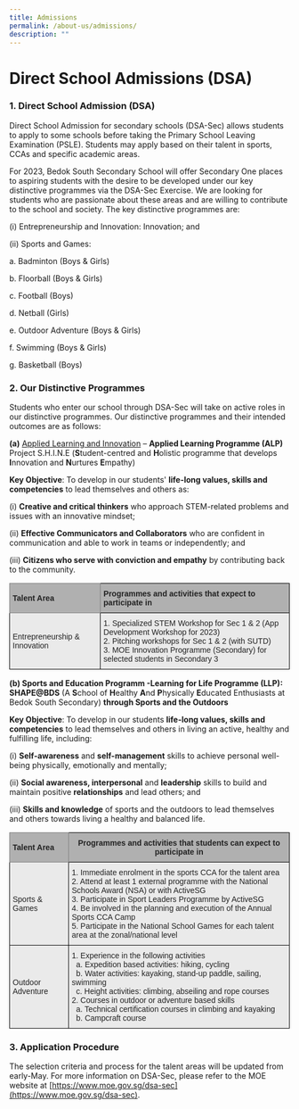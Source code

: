 ```yaml
---
title: Admissions
permalink: /about-us/admissions/
description: ""
---
```

Direct School Admissions (DSA)
==========

### 1. Direct School Admission (DSA)

Direct School Admission for secondary schools (DSA-Sec) allows students to apply to some schools before taking the Primary School Leaving Examination (PSLE). Students may apply based on their talent in sports, CCAs and specific academic areas.

For 2023, Bedok South Secondary School will offer Secondary One places to aspiring students with the desire to be developed under our key distinctive programmes via the DSA-Sec Exercise. We are looking for students who are passionate about these areas and are willing to contribute to the school and society. The key distinctive programmes are:


(i)      Entrepreneurship and Innovation: Innovation; and

(ii)     Sports and Games:

a.    Badminton (Boys &amp; Girls)

b.    Floorball (Boys &amp; Girls)
 
c.  Football (Boys)
 
d.  Netball (Girls)

e. Outdoor Adventure (Boys &amp; Girls)

f. Swimming (Boys &amp; Girls)


g. Basketball (Boys)




### 2. Our Distinctive Programmes
      
Students who enter our school through DSA-Sec will take on active roles in our distinctive programmes. Our distinctive programmes and their intended outcomes are as follows:

**(a)**  [Applied Learning and Innovation](/curriculum/applied-learning-programme-alp-project-s-h-i-n-e) –  **Applied Learning Programme (ALP)**
Project S.H.I.N.E (**S**tudent-centred and **H**olistic programme that develops **I**nnovation and 
**N**urtures **E**mpathy)

**Key Objective**: To develop in our students' **life-long values, skills and competencies** to 
lead themselves and others as:

(i)    **Creative and critical thinkers** who approach STEM-related problems and issues with an 
        innovative mindset;

(ii)   **Effective Communicators and Collaborators**  who are confident in communication and able              to work in teams or independently; and


(iii)  **Citizens who serve with conviction and empathy** by contributing back to the community.

<style type="text/css">
.tg  {border-collapse:collapse;border-spacing:0;}
.tg td{border-color:black;border-style:solid;border-width:1px;font-family:Arial, sans-serif;font-size:14px;
  overflow:hidden;padding:10px 5px;word-break:normal;}
.tg th{border-color:black;border-style:solid;border-width:1px;font-family:Arial, sans-serif;font-size:14px;
  font-weight:normal;overflow:hidden;padding:10px 5px;word-break:normal;}
.tg .tg-y7qa{background-color:#EAEAEA;color:#222;text-align:left;vertical-align:top}
.tg .tg-xxiv{background-color:#B0B0B0;color:#222;font-weight:bold;text-align:left;vertical-align:middle}
.tg .tg-6k70{background-color:#B0B0B0;border-color:inherit;color:#222;font-weight:bold;text-align:left;vertical-align:middle}
.tg .tg-bvia{background-color:#EAEAEA;color:#222;text-align:left;vertical-align:middle}
</style>
<table class="tg">
<thead>
  <tr>
    <th class="tg-6k70"><span style="color:#222;background-color:#B0B0B0">Talent Area</span></th>
    <th class="tg-xxiv"><span style="color:#222;background-color:#B0B0B0">Programmes and activities that expect to participate in</span></th>
  </tr>
</thead>
<tbody>
  <tr>
    <td class="tg-bvia"><span style="color:#222;background-color:#EAEAEA">Entrepreneurship &amp; Innovation</span></td>
    <td class="tg-y7qa">1. Specialized STEM Workshop for Sec 1 &amp; 2 (App Development Workshop for 2023)<br>2. Pitching workshops for Sec 1 &amp; 2 (with SUTD)<br>3. MOE Innovation Programme (Secondary) for selected students in Secondary 3</td>
  </tr>
</tbody>
</table>

**(b) Sports and Education Programm -Learning for Life Programme (LLP): SHAPE@BDS** (A **S**chool of **H**ealthy **A**nd **P**hysically **E**ducated Enthusiasts at  Bedok South Secondary) **through Sports and the Outdoors** 

**Key Objective**: To develop in our students **life-long values, skills and competencies** to
lead themselves and others in living an active, healthy and fulfilling life, including:



(i)    **Self-awareness** and **self-management** skills to achieve personal well-being physically, emotionally and mentally;



(ii)   **Social awareness, interpersonal** and **leadership** skills to build and maintain positive           **relationships** and lead others; and



(iii)  **Skills and knowledge** of sports and the outdoors to lead themselves and others towards living      a healthy and balanced life.

<style type="text/css">
.tg  {border-collapse:collapse;border-spacing:0;}
.tg td{border-color:black;border-style:solid;border-width:1px;font-family:Arial, sans-serif;font-size:14px;
  overflow:hidden;padding:10px 5px;word-break:normal;}
.tg th{border-color:black;border-style:solid;border-width:1px;font-family:Arial, sans-serif;font-size:14px;
  font-weight:normal;overflow:hidden;padding:10px 5px;word-break:normal;}
.tg .tg-y7qa{background-color:#EAEAEA;color:#222;text-align:left;vertical-align:top}
.tg .tg-6k70{background-color:#B0B0B0;border-color:inherit;color:#222;font-weight:bold;text-align:left;vertical-align:middle}
.tg .tg-pll1{background-color:#B0B0B0;color:#222;font-weight:bold;text-align:center;vertical-align:top}
.tg .tg-bvia{background-color:#EAEAEA;color:#222;text-align:left;vertical-align:middle}
</style>
<table class="tg">
<thead>
  <tr>
    <th class="tg-6k70"><span style="color:#222;background-color:#B0B0B0">Talent Area</span></th>
    <th class="tg-pll1">Programmes and activities that students can expect to participate in<br></th>
  </tr>
</thead>
<tbody>
  <tr>
    <td class="tg-bvia"><span style="color:#222;background-color:#EAEAEA">Sports &amp; Games</span></td>
    <td class="tg-y7qa">1. Immediate enrolment in the sports CCA for the talent area<br>2. Attend at least 1 external programme with the National Schools Award (NSA) or with ActiveSG<br>3. Participate in Sport Leaders Programme by ActiveSG<br>4. Be involved in the planning and execution of the Annual Sports CCA Camp<br>5. Participate in the National School Games for each talent area at the zonal/national level</td>
  </tr>
  <tr>
    <td class="tg-bvia"><span style="color:#222;background-color:#EAEAEA">Outdoor Adventure</span></td>
    <td class="tg-y7qa">1. Experience in the following activities<br>&nbsp;&nbsp;a. Expedition based activities: hiking, cycling<br>&nbsp;&nbsp;b. Water activities: kayaking, stand-up paddle, sailing, swimming<br>&nbsp;&nbsp;c. Height activities: climbing, abseiling and rope courses<br>2. Courses in outdoor or adventure based skills<br>&nbsp;&nbsp;a. Technical certification courses in climbing and kayaking<br>&nbsp;&nbsp;b. Campcraft course</td>
  </tr>
</tbody>
</table>

### 3. Application Procedure



The selection criteria and process for the talent areas will be updated from early-May. For more information on DSA-Sec, please refer to the MOE website at [https://www.moe.gov.sg/dsa-sec](https://www.moe.gov.sg/dsa-sec).